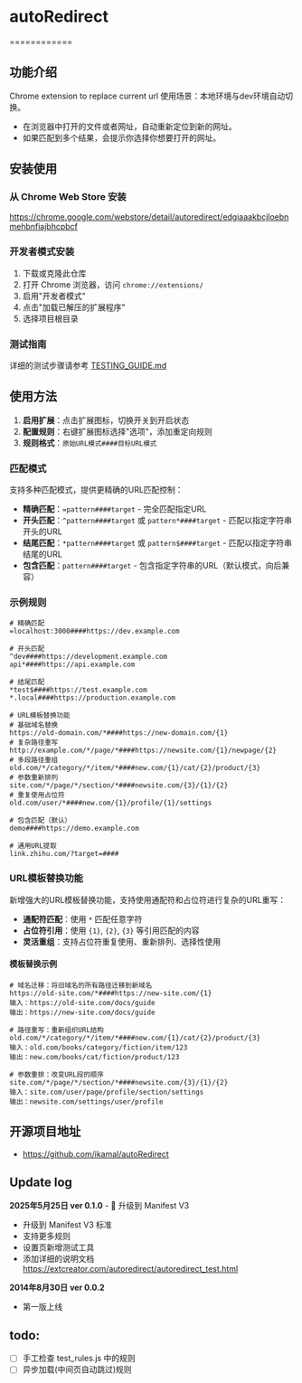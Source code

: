 # autoRedirect
============

## 功能介绍

Chrome extension to replace current url
使用场景：本地环境与dev环境自动切换。

* 在浏览器中打开的文件或者网址，自动重新定位到新的网址。
* 如果匹配到多个结果，会提示你选择你想要打开的网址。

## 安装使用

### 从 Chrome Web Store 安装
https://chrome.google.com/webstore/detail/autoredirect/edgiaaakbcjloebnmehbnfiajbhcpbcf

### 开发者模式安装
1. 下载或克隆此仓库
2. 打开 Chrome 浏览器，访问 `chrome://extensions/`
3. 启用"开发者模式"
4. 点击"加载已解压的扩展程序"
5. 选择项目根目录

### 测试指南
详细的测试步骤请参考 [TESTING_GUIDE.md](TESTING_GUIDE.md)

## 使用方法

1. **启用扩展**：点击扩展图标，切换开关到开启状态
2. **配置规则**：右键扩展图标选择"选项"，添加重定向规则
3. **规则格式**：`原始URL模式####目标URL模式`

### 匹配模式

支持多种匹配模式，提供更精确的URL匹配控制：

- **精确匹配**：`=pattern####target` - 完全匹配指定URL
- **开头匹配**：`^pattern####target` 或 `pattern*####target` - 匹配以指定字符串开头的URL
- **结尾匹配**：`*pattern####target` 或 `pattern$####target` - 匹配以指定字符串结尾的URL  
- **包含匹配**：`pattern####target` - 包含指定字符串的URL（默认模式，向后兼容）

### 示例规则

```
# 精确匹配
=localhost:3000####https://dev.example.com

# 开头匹配
^dev####https://development.example.com
api*####https://api.example.com

# 结尾匹配
*test$####https://test.example.com
*.local####https://production.example.com

# URL模板替换功能
# 基础域名替换
https://old-domain.com/*####https://new-domain.com/{1}
# 复杂路径重写
http://example.com/*/page/*####https://newsite.com/{1}/newpage/{2}
# 多段路径重组
old.com/*/category/*/item/*####new.com/{1}/cat/{2}/product/{3}
# 参数重新排列
site.com/*/page/*/section/*####newsite.com/{3}/{1}/{2}
# 重复使用占位符
old.com/user/*####new.com/{1}/profile/{1}/settings

# 包含匹配（默认）
demo####https://demo.example.com

# 通用URL提取
link.zhihu.com/?target=####
```

### URL模板替换功能

新增强大的URL模板替换功能，支持使用通配符和占位符进行复杂的URL重写：

- **通配符匹配**：使用 `*` 匹配任意字符
- **占位符引用**：使用 `{1}`, `{2}`, `{3}` 等引用匹配的内容
- **灵活重组**：支持占位符重复使用、重新排列、选择性使用

#### 模板替换示例

```
# 域名迁移：将旧域名的所有路径迁移到新域名
https://old-site.com/*####https://new-site.com/{1}
输入：https://old-site.com/docs/guide
输出：https://new-site.com/docs/guide

# 路径重写：重新组织URL结构
old.com/*/category/*/item/*####new.com/{1}/cat/{2}/product/{3}
输入：old.com/books/category/fiction/item/123
输出：new.com/books/cat/fiction/product/123

# 参数重排：改变URL段的顺序
site.com/*/page/*/section/*####newsite.com/{3}/{1}/{2}
输入：site.com/user/page/profile/section/settings
输出：newsite.com/settings/user/profile
```

## 开源项目地址
* https://github.com/ikamal/autoRedirect

## Update log

**2025年5月25日 ver 0.1.0** - 🎉 升级到 Manifest V3
- 升级到 Manifest V3 标准
- 支持更多规则
- 设置页新增测试工具
- 添加详细的说明文档 https://extcreator.com/autoredirect/autoredirect_test.html

**2014年8月30日 ver 0.0.2** 
- 第一版上线

## todo:
- [ ] 手工检查 test_rules.js 中的规则
- [ ] 异步加载(中间页自动跳过)规则